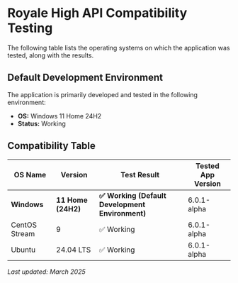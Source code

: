 # Royale High API Compatibility Testing

The following table lists the operating systems on which the application was tested, along with the results.

## Default Development Environment  
The application is primarily developed and tested in the following environment:  

- **OS:** Windows 11 Home 24H2
- **Status:** Working  

## Compatibility Table  

| OS Name     | Version         | Test Result | Tested App Version |
|-------------|-----------------|-------------|---------------------|
| **Windows**  | **11 Home (24H2)**   | **✅ Working (Default Development Environment)** | 6.0.1-alpha |
| CentOS Stream     | 9  | ✅ Working     | 6.0.1-alpha               |
| Ubuntu     | 24.04 LTS  | ✅ Working     | 6.0.1-alpha               |

_Last updated: March 2025_
